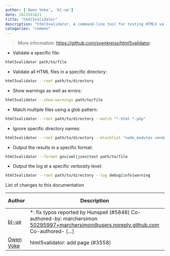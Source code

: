 ```yaml
---
author: ['Owen Voke', 'bl-ue']
date: 1621541621
title: "html5validator"
description: "html5validator, A command-line tool for testing HTML5 validity."
categories: "common"
---
```

> More information: <https://github.com/svenkreiss/html5validator>.

- Validate a specific file:

```bash
html5validator path/to/file
```

- Validate all HTML files in a specific directory:

```bash
html5validator --root path/to/directory
```

- Show warnings as well as errors:

```bash
html5validator --show-warnings path/to/file
```

- Match multiple files using a glob pattern:

```bash
html5validator --root path/to/directory --match "*.html *.php"
```

- Ignore specific directory names:

```bash
html5validator --root path/to/directory --blacklist "node_modules vendor"
```

- Output the results in a specific format:

```bash
html5validator --format gnu|xml|json|text path/to/file
```

- Output the log at a specific verbosity level:

```bash
html5validator --root path/to/directory --log debug|info|warning
```
List of changes to this documentation


Author | Description | ISO 8601 Date | GitHub link
------|-----|-----|-----
[bl-ue](mailto:54780737+bl-ue@users.noreply.github.com) | *: fix typos reported by Hunspell (#5848) Co-authored-by: marchersimon <50295997+marchersimon@users.noreply.github.com> Co-authored- [...] | 2021-05-20T22:13:41 | [8ebd171d6f00](https://github.com/tldr-pages/tldr/commit/8ebd171d6f001698709fefc02b1fd5cc9f3a99c4)
[Owen Voke](mailto:owzie123@gmail.com) | html5validator: add page (#3558) | 2019-11-14T18:01:22 | [4c01dc5b0cad](https://github.com/tldr-pages/tldr/commit/4c01dc5b0cadb87cf59ca3f15bbddc882c1aca5e)


